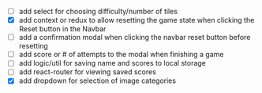 - [ ] add select for choosing difficulty/number of tiles
- [x] add context or redux to allow resetting the game state when clicking the Reset button in the Navbar
- [ ] add a confirmation modal when clicking the navbar reset button before resetting
- [ ] add score or # of attempts to the modal when finishing a game
- [ ] add logic/util for saving name and scores to local storage
- [ ] add react-router for viewing saved scores
- [x] add dropdown for selection of image categories
